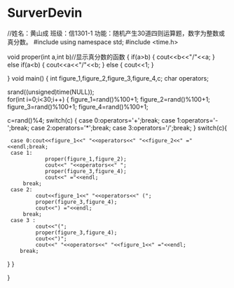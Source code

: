 # SurverDevin
//姓名：黄山成 班级：信1301-1 功能：随机产生30道四则运算题，数字为整数或真分数。
#include<iostream>
using namespace std;
#include <time.h>

void proper(int a,int b)//显示真分数的函数
{
if(a>b)
 {
	 cout<<b<<"/"<<a;
 }
 else if(a<b)
 {
	 cout<<a<<"/"<<b;
 }
 else
 {
	 cout<<1;
 }

}
void main()
{
 int figure_1,figure_2,figure_3,figure_4,c;
 char operators;
 
 srand((unsigned)time(NULL));  
 for(int i=0;i<30;i++)
 {
 figure_1=rand()%100+1;
 figure_2=rand()%100+1;
 figure_3=rand()%100+1;
 figure_4=rand()%100+1;

 c=rand()%4;
 switch(c)
 {
 case 0:operators='+';break;
 case 1:operators='-';break;
 case 2:operators='*';break;
 case 3:operators='/';break;
 }
 switch(c){
  
	 case 0:cout<<figure_1<<" "<<operators<<" "<<figure_2<<" ="<<endl;break;
	 case 1:
			    proper(figure_1,figure_2);
				cout<<" "<<operators<<" ";
				proper(figure_3,figure_4);
				cout<<" ="<<endl;
		 break;
	 case 2:
			 cout<<figure_1<<" "<<operators<<" (";
			 proper(figure_3,figure_4);
			 cout<<") ="<<endl;
		 break;
	 case 3 :
			 cout<<"(";
		     proper(figure_3,figure_4);
			 cout<<")";
			 cout<<" "<<operators<<" "<<figure_1<<" ="<<endl;
		break;
        
 }
 }
 
}
